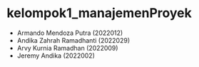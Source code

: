 # kelompok1_manajemenProyek
- Armando Mendoza Putra (2022012)
- Andika Zahrah Ramadhanti (2022029)
- Arvy Kurnia Ramadhan (2022009)
- Jeremy Andika (2022002)
